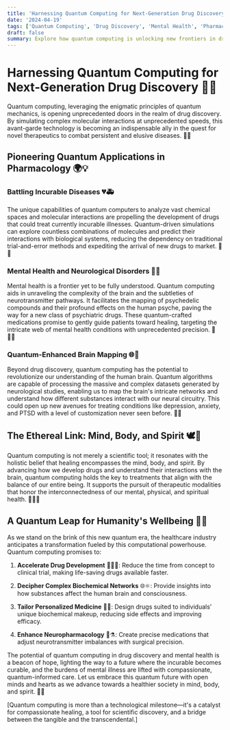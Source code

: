 ```yaml
---
title: 'Harnessing Quantum Computing for Next-Generation Drug Discovery 🔬💊'
date: '2024-04-19'
tags: ['Quantum Computing', 'Drug Discovery', 'Mental Health', 'Pharmacology', 'Neuroscience']
draft: false
summary: Explore how quantum computing is unlocking new frontiers in drug discovery, creating powerful treatments for incurable diseases, and shaping a new class of medications to revolutionize mental health care.
---
```


# Harnessing Quantum Computing for Next-Generation Drug Discovery 🔬💊

Quantum computing, leveraging the enigmatic principles of quantum mechanics, is opening unprecedented doors in the realm of drug discovery. By simulating complex molecular interactions at unprecedented speeds, this avant-garde technology is becoming an indispensable ally in the quest for novel therapeutics to combat persistent and elusive diseases. 🚀🧠

## Pioneering Quantum Applications in Pharmacology 🌍💡

### Battling Incurable Diseases 💔🚑

The unique capabilities of quantum computers to analyze vast chemical spaces and molecular interactions are propelling the development of drugs that could treat currently incurable illnesses. Quantum-driven simulations can explore countless combinations of molecules and predict their interactions with biological systems, reducing the dependency on traditional trial-and-error methods and expediting the arrival of new drugs to market. 🧪🔎

### Mental Health and Neurological Disorders 🧠💊

Mental health is a frontier yet to be fully understood. Quantum computing aids in unraveling the complexity of the brain and the subtleties of neurotransmitter pathways. It facilitates the mapping of psychedelic compounds and their profound effects on the human psyche, paving the way for a new class of psychiatric drugs. These quantum-crafted medications promise to gently guide patients toward healing, targeting the intricate web of mental health conditions with unprecedented precision. 🌿🤹‍♂️

### Quantum-Enhanced Brain Mapping 🌐🧬

Beyond drug discovery, quantum computing has the potential to revolutionize our understanding of the human brain. Quantum algorithms are capable of processing the massive and complex datasets generated by neurological studies, enabling us to map the brain's intricate networks and understand how different substances interact with our neural circuitry. This could open up new avenues for treating conditions like depression, anxiety, and PTSD with a level of customization never seen before. 🧭🧩

## The Ethereal Link: Mind, Body, and Spirit 🕊️🌿

Quantum computing is not merely a scientific tool; it resonates with the holistic belief that healing encompasses the mind, body, and spirit. By advancing how we develop drugs and understand their interactions with the brain, quantum computing holds the key to treatments that align with the balance of our entire being. It supports the pursuit of therapeutic modalities that honor the interconnectedness of our mental, physical, and spiritual health. 🧘‍♂️💫

## A Quantum Leap for Humanity's Wellbeing 🔮✨

As we stand on the brink of this new quantum era, the healthcare industry anticipates a transformation fueled by this computational powerhouse. Quantum computing promises to:

1. **Accelerate Drug Development** 🏃‍♂️🔬: Reduce the time from concept to clinical trial, making life-saving drugs available faster.
2. **Decipher Complex Biochemical Networks** 🌐⚛️: Provide insights into how substances affect the human brain and consciousness.

3. **Tailor Personalized Medicine** 👤💊: Design drugs suited to individuals’ unique biochemical makeup, reducing side effects and improving efficacy.

4. **Enhance Neuropharmacology** 🧠⚗️: Create precise medications that adjust neurotransmitter imbalances with surgical precision.

The potential of quantum computing in drug discovery and mental health is a beacon of hope, lighting the way to a future where the incurable becomes curable, and the burdens of mental illness are lifted with compassionate, quantum-informed care. Let us embrace this quantum future with open minds and hearts as we advance towards a healthier society in mind, body, and spirit. 🚀🌟

[Quantum computing is more than a technological milestone—it's a catalyst for compassionate healing, a tool for scientific discovery, and a bridge between the tangible and the transcendental.]
